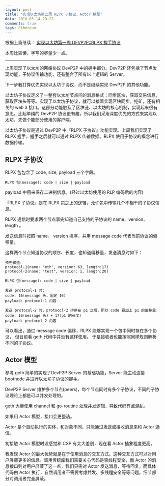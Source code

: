 ```yaml
---
layout: post
title: "实现以太坊第二周 RLPX 子协议、Actor 模型"
data: 2018-05-14 23:22
comments: true
tags: Ethereum
---
```


根据上篇继续： [实现以太坊第一周 DEVP2P::RLPX 握手协议](http://justjjy.com/2018/05/06/shi-xian-yi-tai-yi-zhou-DevP2P-RLPX-DevP2PRLPX-wo-shou-xie-yi/)

本周比较懒，字写的尽量少一点。

--------------

上周实现了以太坊的网络协议 DevP2P 中的握手部分。DevP2P 还包括了节点发现功能，子协议传输功能，还有整合了所有以上逻辑的 Server。

下一步我打算优先实现以太坊子协议，而不是继续实现 DevP2P 的其他功能。

以太坊子协议定义了一整套以太坊节点间的消息格式：同步区块，获取交易信息，获取区块头等等。实现了以太坊子协议，就可以接着实现区块同步，挖矿，还有相关的 web 3 接口。这部分功能触及了区块链、以太坊的核心机制，实现起来很有意思。比起单纯的 DevP2P 协议更有趣，所以我们采用深度优先的方式来实现以太坊，先做个能部分使用的客户端。

以太坊子协议是通过 DevP2P 中『RLPX 子协议』功能实现。上周我们实现了 RLPX 握手，握手之后就可以通过 RLPX 传输数据。RLPX 使用子协议的概念进行数据传输。


RLPX 子协议
----------

RLPX 包包含了 code, size, payload 三个字段。

``` text
RLPX 包(message): code | size | payload
```

payload 中用来保存二进制信息。(经过以太坊使用的 RLP 编码后的内容)

『RLPX 子协议』是在 RLPX 包之上的逻辑，允许包中传输几个不相干的子协议信息。

RLPX 通信时要求两个节点事先知道自己支持的子协议的 name、version、length 。

发送信息时按照 name， version 排序，并用 message code 代表当前协议的偏移量。

这样两个节点知道协议的顺序、长度，也知道偏移量，发送消息时如下：

``` text
预先知道:
protocol-1(name: "eth", version: 63, length:17)
protocol-2(name: "test", version: 1, length:20)

RLPX 包(message): code | size | payload

发送 protocol-1 时:
code: 16(message 头，固定 16)
payload: protocol-1 内容

发送 protocol-2 时，protocol-2 排序在 p1 之后，所以 code 要加上 p1 的偏移量:
code: 16(message 头) + 17(p1 的长度)
payload: protocol-2 内容
```

可以看出，通过 message code 偏移，RLPX 能够实现一个包中同时存在多个协议，
但目前看 geth 代码中并没有这样使用。
于是接收者也能按照同样规则解析不同的子协议。


Actor 模型
----------

参考 geth 简单的实现了DevP2P Server 的基础功能，Server 能主动连接 bootnode 并进行以太坊子协议的握手。

DevP2P Server 维护多个节点(peers)，每个节点同时有多个子协议，不同的子协议理论上都是可以并发处理的。

geth 大量使用 channel 和 go-routine 处理并发逻辑，导致代码有点混乱。

如果用 Actor 模型，接口会更整洁。

Actor 是个自动执行的实体，和对象不同，只能通过发送或接收消息来和 Actor 通信。

初接触 Actor 模型时没感觉和 CSP 有太大差别，现在看 Actor 抽象程度更高。

我发现 Actor 的最大优势就是在于使用消息的交互方式。这种交互方式可以对用户屏蔽更多的信息。调用传统库我们需要关心代码是否线程安全，而 Actor 的消息接口则对用户屏蔽了这一点，我们只需对 Actor 发送消息，等待回复，而具体代码由 Actor 执行，自然调用者不需要考虑并发、多线程安全等等问题，细节部分对调用者完全屏蔽。
